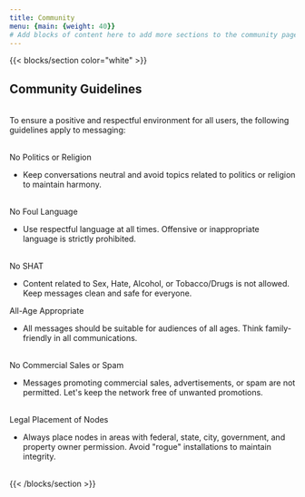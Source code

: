 ```yaml
---
title: Community
menu: {main: {weight: 40}}
# Add blocks of content here to add more sections to the community page
---
```

{{< blocks/section color="white" >}}
<div class="guidelines-list">
<h2>Community Guidelines</h2><br />
To ensure a positive and respectful environment for all users, the following guidelines apply to messaging:<br /><br />

No Politics or Religion<br />
- Keep conversations neutral and avoid topics related to politics or religion to maintain harmony.<br /><br />

No Foul Language<br />
- Use respectful language at all times. Offensive or inappropriate language is strictly prohibited.<br /><br />

No SHAT<br />
- Content related to Sex, Hate, Alcohol, or Tobacco/Drugs is not allowed. Keep messages clean and safe for everyone.<br />

All-Age Appropriate<br />
- All messages should be suitable for audiences of all ages. Think family-friendly in all communications.<br /><br />

No Commercial Sales or Spam<br />
- Messages promoting commercial sales, advertisements, or spam are not permitted. Let's keep the network free of unwanted promotions.<br /><br />

Legal Placement of Nodes<br />
- Always place nodes in areas with federal, state, city, government, and property owner permission. Avoid "rogue" installations to maintain integrity.<br /><br />
</div>
{{< /blocks/section >}}